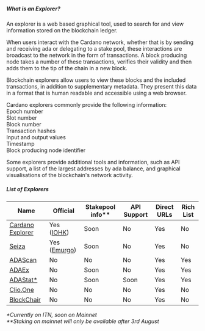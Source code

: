 ##### What is an Explorer?

An explorer is a web based graphical tool, used to search for and view information stored on the blockchain ledger.  

When users interact with the Cardano network, whether that is by sending and receiving ada or delegating to a stake pool, these interactions are broadcast to the network in the form of transactions. A block producing node takes a number of these transactions, verifies their validity and then adds them to the tip of the chain in a new block.  

Blockchain explorers allow users to view these blocks and the included transactions, in addition to supplementary metadata. They present this data in a format that is human readable and accessible using a web browser.  

Cardano explorers commonly provide the following information:  
Epoch number  
Slot number  
Block number  
Transaction hashes  
Input and output values  
Timestamp  
Block producing node identifier  

Some explorers provide additional tools and information, such as API support, a list of the largest addresses by ada balance, and graphical visualisations of the blockchain's network activity.

##### List of Explorers

|Name|Official|Stakepool info**|API Support|Direct URLs|Rich List|
|---|---|---|---|---|---|
|[Cardano Explorer](https://explorer.cardano.org)|Yes ([IOHK](https://iohk.io))|Soon|No|Yes|No|
|[Seiza](https://seiza.com)|Yes ([Emurgo](https://emurgo.io))|Soon|No|Yes|No|
|[ADAScan](http://adascan.net/)|No|No|No|Yes|Yes|
|[ADAEx](https://adaex.org/)|No|Soon|No|Yes|Yes|
|[ADAStat*](https://adastat.net)|No|Soon|Soon|Yes|Yes|
|[Clio.One](https://clio.one/)|No|No|No|Yes|No|
|[BlockChair](https://blockchair.com/cardano)|No|No|No|Yes|No|
  
  
  
_*Currently on ITN, soon on Mainnet_  
_**Staking on mainnet will only be available after 3rd August_
